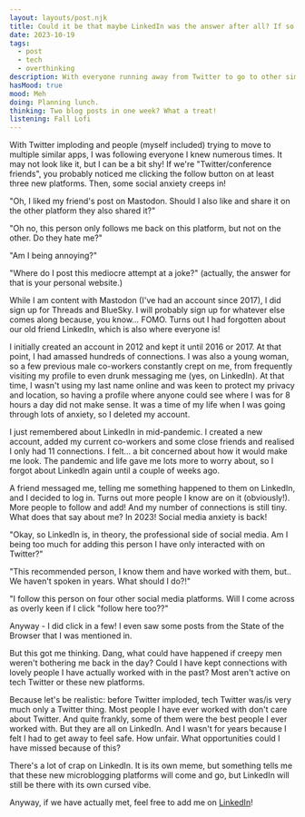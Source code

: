 ```yaml
---	
layout: layouts/post.njk	
title: Could it be that maybe LinkedIn was the answer after all? If so, I lost the game.
date: 2023-10-19
tags:	
  - post		
  - tech
  - overthinking
description: With everyone running away from Twitter to go to other similar platforms, LinkedIn is still there.
hasMood: true	
mood: Meh	
doing: Planning lunch.	
thinking: Two blog posts in one week? What a treat!	
listening: Fall Lofi	
---	
```


With Twitter imploding and people (myself included) trying to move to multiple similar apps, I was following everyone I knew numerous times. It may not look like it, but I can be a bit shy! If we're "Twitter/conference friends", you probably noticed me clicking the follow button on at least three new platforms. Then, some social anxiety creeps in! 

"Oh, I liked my friend's post on Mastodon. Should I also like and share it on the other platform they also shared it?" 

"Oh no, this person only follows me back on this platform, but not on the other. Do they hate me?" 

"Am I being annoying?" 

"Where do I post this mediocre attempt at a joke?" (actually, the answer for that is your personal website.)

While I am content with Mastodon (I've had an account since 2017), I did sign up for Threads and BlueSky. I will probably sign up for whatever else comes along because, you know… FOMO. Turns out I had forgotten about our old friend LinkedIn, which is also where everyone is!

I initially created an account in 2012 and kept it until 2016 or 2017. At that point, I had amassed hundreds of connections. I was also a young woman, so a few previous male co-workers constantly crept on me, from frequently visiting my profile to even drunk messaging me (yes, on LinkedIn). At that time, I wasn't using my last name online and was keen to protect my privacy and location, so having a profile where anyone could see where I was for 8 hours a day did not make sense. It was a time of my life when I was going through lots of anxiety, so I deleted my account. 

I just remembered about LinkedIn in mid-pandemic. I created a new account, added my current co-workers and some close friends and realised I only had 11 connections. I felt… a bit concerned about how it would make me look. The pandemic and life gave me lots more to worry about, so I forgot about LinkedIn again until a couple of weeks ago.

A friend messaged me, telling me something happened to them on LinkedIn, and I decided to log in. Turns out more people I know are on it (obviously!). More people to follow and add! And my number of connections is still tiny. What does that say about me? In 2023! Social media anxiety is back!

"Okay, so LinkedIn is, in theory, the professional side of social media. Am I being too much for adding this person I have only interacted with on Twitter?"

"This recommended person, I know them and have worked with them, but.. We haven't spoken in years. What should I do?!" 

"I follow this person on four other social media platforms. Will I come across as overly keen if I click "follow here too??"

Anyway - I did click in a few! I even saw some posts from the State of the Browser that I was mentioned in. 

But this got me thinking. Dang, what could have happened if creepy men weren't bothering me back in the day? Could I have kept connections with lovely people I have actually worked with in the past? Most aren't active on tech Twitter or these new platforms. 

Because let's be realistic: before Twitter imploded, tech Twitter was/is very much only a Twitter thing. Most people I have ever worked with don't care about Twitter. And quite frankly, some of them were the best people I ever worked with. But they are all on LinkedIn. And I wasn't for years because I felt I had to get away to feel safe. How unfair. What opportunities could I have missed because of this?

There's a lot of crap on LinkedIn. It is its own meme, but something tells me that these new microblogging platforms will come and go, but LinkedIn will still be there with its own cursed vibe. 

Anyway, if we have actually met, feel free to add me on [LinkedIn](www.linkedin.com/in/ana-r-966b581a7)! 
